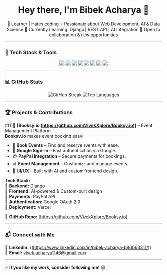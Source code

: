 <h1 align="center">Hey there, I'm Bibek Acharya 👋</h1>

<p align="center">
🚀 Learner | Hates coding 
💡 Passionate about Web Development, AI & Data Science  
🌱 Currently Learning: Django | REST API | AI Integration  
📌 Open to collaboration & new opportunities  
</p>

---

### 🚀 **Tech Stack & Tools**  
<p align="center">
  <img src="https://img.shields.io/badge/Python-3776AB?style=for-the-badge&logo=python&logoColor=white" />
  <img src="https://img.shields.io/badge/Django-092E20?style=for-the-badge&logo=django&logoColor=white" />
  <img src="https://img.shields.io/badge/C-00599C?style=for-the-badge&logo=c&logoColor=white" />

  <img src="https://img.shields.io/badge/HTML5-E34F26?style=for-the-badge&logo=html5&logoColor=white" />
  <img src="https://img.shields.io/badge/CSS3-1572B6?style=for-the-badge&logo=css3&logoColor=white" />
  <img src="https://img.shields.io/badge/Git-F05032?style=for-the-badge&logo=git&logoColor=white" />
  <img src="https://img.shields.io/badge/Figma-F24E1E?style=for-the-badge&logo=figma&logoColor=white" />

  <img src="https://img.shields.io/badge/GitHub-181717?style=for-the-badge&logo=github&logoColor=white" />
</p>

---

### 📊 **GitHub Stats**  
<p align="center">
  <img src="https://github-readme-streak-stats.herokuapp.com/?user=yourusername&theme=tokyonight&hide_border=true" alt="GitHub Streak" />
  <img src="https://github-readme-stats.vercel.app/api/top-langs/?username=yourusername&layout=compact&theme=tokyonight" alt="Top Languages" />
</p>

---

### 🏆 **Projects & Contributions**  

#(1)🎉 **[Booksy.io (https://github.com/VivekXplore/Booksy.io)]** – Event Management Platform  
**Booksy.io** makes event booking easy!  
- 📅 **Book Events** – Find and reserve events with ease.  
- 🔐 **Google Sign-in** – Fast authentication via Google.  
- 💳 **PayPal Integration** – Secure payments for bookings.  
- 📊 **Event Management** – Customize and manage events.  
- 🎨 **UI/UX** – Built with AI and custom frontend design.

**Tech Stack:**  
🔹 **Backend:** Django  
🔹 **Frontend:** AI-powered & Custom-built design  
🔹 **Payments:** PayPal API  
🔹 **Authentication:** Google OAuth 2.0  
🔹 **Deployment:** Vercel
 
🔗 **GitHub Repo:** [https://github.com/VivekXplore/Booksy.io]  

---



### 📬 **Connect with Me**  
💼 **LinkedIn:** ((https://www.linkedin.com/in/bibek-acharya-b86063311/))  
📧 **Email:** vivek.acharya1146@gmail.com  

---

⭐️ **If you like my work, consider following me!** 😃
